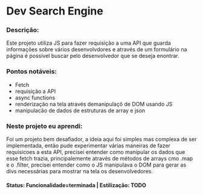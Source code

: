 <h1>Dev Search Engine</h1>
<h3>Descrição:</h3>
<p>Este projeto utiliza JS para fazer requisição a uma API que guarda informações sobre vários desenvolvdores e através de um formulário na página é possível buscar pelo desenvolvedor que se deseja enontrar.</p>
<h3>Pontos notáveis:</h3>
<ul>
  <li>Fetch</li>
  <li>requisição a API</li>
  <li>async functions</li>
  <li>renderização na tela através demanipulaçõ de DOM usando JS</li>
  <li>manipulacão de dados de estruturas de array e json</li>
</ul>
<h3>Neste projeto eu aprendi:</h3>
<p>Foi um projeto bem desafiador, a ideia aqui foi simples mas complexa de ser implementada, então pude experimentar várias maneiras de fazer requisicoes a esta API, precisei entender como manipular os dados que esse fetch trazia, principalemente através de métodos de arrays cmo .map e o .filter, precisei entender como o JS manipulava o DOM para gerar as divs necessárias para mostrar na tela os desenvolvedores.</p>
<h4>Status: Funcionalidade=terminada | Estilização: TODO</h4>

